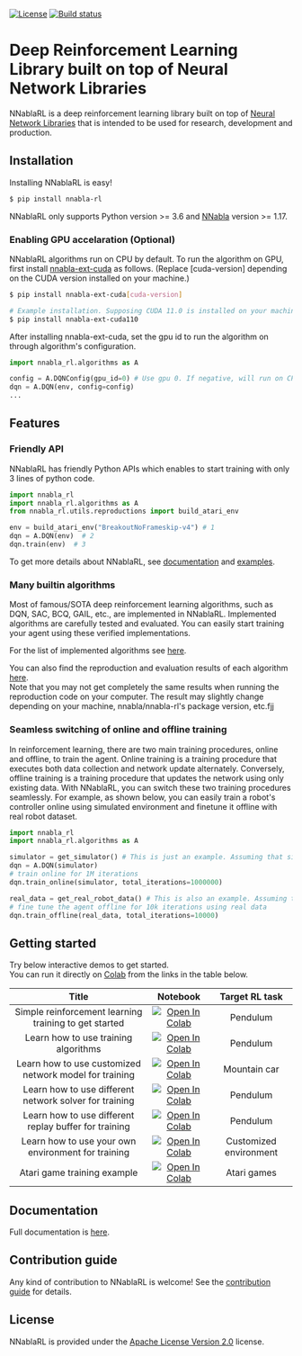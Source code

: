 [![License](https://img.shields.io/github/license/sony/nnabla-rl)](LICENSE)
[![Build status](https://github.com/sony/nnabla-rl/workflows/Build%20nnabla-rl/badge.svg)](https://github.com/sony/nnabla-rl/actions)

# Deep Reinforcement Learning Library built on top of Neural Network Libraries

NNablaRL is a deep reinforcement learning library built on top of [Neural Network Libraries](https://github.com/sony/nnabla) 
that is intended to be used for research, development and production.

## Installation

Installing NNablaRL is easy!

```sh
$ pip install nnabla-rl
```

NNablaRL only supports Python version >= 3.6 and [NNabla](https://github.com/sony/nnabla) version >= 1.17.

### Enabling GPU accelaration (Optional)

NNablaRL algorithms run on CPU by default. To run the algorithm on GPU, first install [nnabla-ext-cuda](https://github.com/sony/nnabla-ext-cuda) as follows.
(Replace [cuda-version] depending on the CUDA version installed on your machine.)

```sh
$ pip install nnabla-ext-cuda[cuda-version]
```

```sh
# Example installation. Supposing CUDA 11.0 is installed on your machine.
$ pip install nnabla-ext-cuda110
```

After installing nnabla-ext-cuda, set the gpu id to run the algorithm on through algorithm's configuration.

```py
import nnabla_rl.algorithms as A

config = A.DQNConfig(gpu_id=0) # Use gpu 0. If negative, will run on CPU.
dqn = A.DQN(env, config=config)
...
```

## Features

### Friendly API

NNablaRL has friendly Python APIs which enables to start training with only 3 lines of python code.

```py
import nnabla_rl
import nnabla_rl.algorithms as A
from nnabla_rl.utils.reproductions import build_atari_env

env = build_atari_env("BreakoutNoFrameskip-v4") # 1
dqn = A.DQN(env)  # 2
dqn.train(env)  # 3
```

To get more details about NNablaRL, see [documentation](https://nnabla-rl.readthedocs.io/) and [examples](./examples).

### Many builtin algorithms

Most of famous/SOTA deep reinforcement learning algorithms, such as DQN, SAC, BCQ, GAIL, etc., are implemented in NNablaRL. Implemented algorithms are carefully tested and evaluated. You can easily start training your agent using these verified implementations.  

For the list of implemented algorithms see [here](./nnabla_rl/algorithms/README.md).

You can also find the reproduction and evaluation results of each algorithm [here](./reproductions).  
Note that you may not get completely the same results when running the reproduction code on your computer. The result may slightly change depending on your machine, nnabla/nnabla-rl's package version, etc.fjj

### Seamless switching of online and offline training

In reinforcement learning, there are two main training procedures, online and offline, to train the agent.
Online training is a training procedure that executes both data collection and network update alternately. Conversely, offline training is a training procedure that updates the network using only existing data. With NNablaRL, you can switch these two training procedures seamlessly. For example, as shown below, you can easily train a robot's controller online using simulated environment and finetune it offline with real robot dataset.

```py
import nnabla_rl
import nnabla_rl.algorithms as A

simulator = get_simulator() # This is just an example. Assuming that simulator exists
dqn = A.DQN(simulator)
# train online for 1M iterations
dqn.train_online(simulator, total_iterations=1000000)

real_data = get_real_robot_data() # This is also an example. Assuming that you have real robot data
# fine tune the agent offline for 10k iterations using real data
dqn.train_offline(real_data, total_iterations=10000)
```

## Getting started

Try below interactive demos to get started. </br>
You can run it directly on [Colab](https://colab.research.google.com/) from the links in the table below.

| Title | Notebook | Target RL task |
|:---:|:---:|:---:|
| Simple reinforcement learning training to get started | [![Open In Colab](https://colab.research.google.com/assets/colab-badge.svg)](https://colab.research.google.com/github/sony/nnabla-rl/blob/master/interactive-demos/pendulum.ipynb) | Pendulum |
| Learn how to use training algorithms | [![Open In Colab](https://colab.research.google.com/assets/colab-badge.svg)](https://colab.research.google.com/github/sony/nnabla-rl/blob/master/interactive-demos/tutorial-algorithm.ipynb) | Pendulum |
| Learn how to use customized network model for training | [![Open In Colab](https://colab.research.google.com/assets/colab-badge.svg)](https://colab.research.google.com/github/sony/nnabla-rl/blob/master/interactive-demos/tutorial-model.ipynb) | Mountain car |
| Learn how to use different network solver for training | [![Open In Colab](https://colab.research.google.com/assets/colab-badge.svg)](https://colab.research.google.com/github/sony/nnabla-rl/blob/master/interactive-demos/tutorial-solver.ipynb) | Pendulum |
| Learn how to use different replay buffer for training | [![Open In Colab](https://colab.research.google.com/assets/colab-badge.svg)](https://colab.research.google.com/github/sony/nnabla-rl/blob/master/interactive-demos/tutorial-replay-buffer.ipynb) | Pendulum |
| Learn how to use your own environment for training | [![Open In Colab](https://colab.research.google.com/assets/colab-badge.svg)](https://colab.research.google.com/github/sony/nnabla-rl/blob/master/interactive-demos/tutorial-envs.ipynb) | Customized environment |
| Atari game training example | [![Open In Colab](https://colab.research.google.com/assets/colab-badge.svg)](https://colab.research.google.com/github/sony/nnabla-rl/blob/master/interactive-demos/atari.ipynb) | Atari games |

## Documentation

Full documentation is [here](https://nnabla-rl.readthedocs.io/).

## Contribution guide

Any kind of contribution to NNablaRL is welcome! See the [contribution guide](./CONTRIBUTING.md) for details.

## License

NNablaRL is provided under the [Apache License Version 2.0](LICENSE) license.
